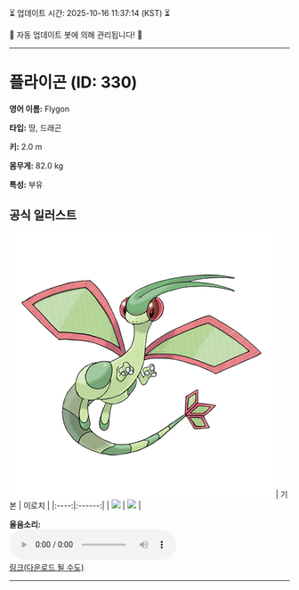 
⏳ 업데이트 시간: 2025-10-16 11:37:14 (KST) ⏳

🤖 자동 업데이트 봇에 의해 관리됩니다! 🤖

---

# 플라이곤 (ID: 330)
**영어 이름:** Flygon

**타입:** 땅, 드래곤

**키:** 2.0 m

**몸무게:** 82.0 kg

**특성:** 부유

## 공식 일러스트
![](https://raw.githubusercontent.com/PokeAPI/sprites/master/sprites/pokemon/other/official-artwork/330.png)
| 기본 | 이로치 |
|:----:|:------:|
| <img src="http://play.pokemonshowdown.com/sprites/ani/flygon.gif" width="200"> | <img src="http://play.pokemonshowdown.com/sprites/ani-shiny/flygon.gif" width="200"> |

**울음소리:**<br><audio controls src="https://raw.githubusercontent.com/PokeAPI/cries/main/cries/pokemon/latest/330.ogg"></audio><br> [링크(다운로드 될 수도)](https://raw.githubusercontent.com/PokeAPI/cries/main/cries/pokemon/latest/330.ogg)


---
